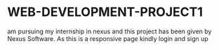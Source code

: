 # WEB-DEVELOPMENT-PROJECT1
am pursuing my internship in nexus and this project has been given by Nexus Software. As this is a responsive page kindly login and sign up
